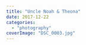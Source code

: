 ```yaml
---
title: "Uncle Noah & Theona"
date: 2017-12-22
categories: 
  - "photography"
coverImage: "DSC_0003.jpg"
---
```



